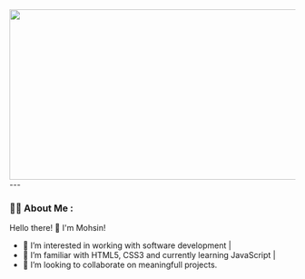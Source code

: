 <div align="center">
  <img src="https://media.giphy.com/media/dWesBcTLavkZuG35MI/giphy.gif" width="600" height="300"/>
</div>
---

### :man_technologist: About Me :

 Hello there! 👋
 I'm Mohsin!
- 👀 I’m interested in working with software development |
- 🌱 I’m familiar with HTML5, CSS3 and currently learning JavaScript |
- 💞️ I’m looking to collaborate on meaningfull projects.


<!---
mohsinrony/mohsinrony is a ✨ special ✨ repository because its `README.md` (this file) appears on your GitHub profile.
You can click the Preview link to take a look at your changes.
--->
